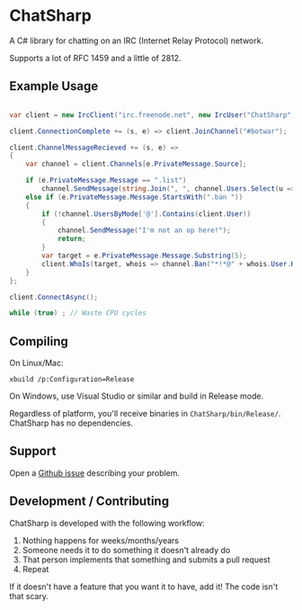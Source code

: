 # ChatSharp

A C# library for chatting on an IRC (Internet Relay Protocol) network.

Supports a lot of RFC 1459 and a little of 2812.

## Example Usage

```csharp

var client = new IrcClient("irc.freenode.net", new IrcUser("ChatSharp", "ChatSharp"));

client.ConnectionComplete += (s, e) => client.JoinChannel("#botwar");

client.ChannelMessageRecieved += (s, e) =>
{
    var channel = client.Channels[e.PrivateMessage.Source];

    if (e.PrivateMessage.Message == ".list")
        channel.SendMessage(string.Join(", ", channel.Users.Select(u => u.Nick)));
    else if (e.PrivateMessage.Message.StartsWith(".ban "))
    {
        if (!channel.UsersByMode['@'].Contains(client.User))
        {
            channel.SendMessage("I'm not an op here!");
            return;
        }
        var target = e.PrivateMessage.Message.Substring(5);
        client.WhoIs(target, whois => channel.Ban("*!*@" + whois.User.Hostname));
    }
};

client.ConnectAsync();

while (true) ; // Waste CPU cycles
```

## Compiling

On Linux/Mac:

    xbuild /p:Configuration=Release

On Windows, use Visual Studio or similar and build in Release mode.

Regardless of platform, you'll receive binaries in `ChatSharp/bin/Release/`.
ChatSharp has no dependencies.

## Support

Open a [Github issue](https://github.com/SirCmpwn/ChatSharp/issues) describing
your problem.

## Development / Contributing

ChatSharp is developed with the following workflow:

1. Nothing happens for weeks/months/years
2. Someone needs it to do something it doesn't already do
3. That person implements that something and submits a pull request
4. Repeat

If it doesn't have a feature that you want it to have, add it! The code isn't that scary.
